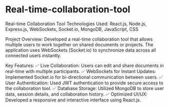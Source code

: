 # Real-time-collaboration-tool

Real-time Collaboration Tool
Technologies Used: React.js, Node.js, Express.js, WebSockets, Socket.io, MongoDB, JavaScript, CSS

Project Overview:
Developed a real-time collaboration tool that allows multiple users to work together on shared documents or projects. The application uses WebSockets (Socket.io) to synchronize data across all connected users instantly.

Key Features:
✅ Live Collaboration: Users can edit and share documents in real-time with multiple participants.
✅ WebSockets for Instant Updates: Implemented Socket.io for bi-directional communication between users.
✅ User Authentication: Used JWT authentication to provide secure access to the collaboration tool.
✅ Database Storage: Utilized MongoDB to store user data, session details, and collaboration history.
✅ Optimized UI/UX: Developed a responsive and interactive interface using React.js.
